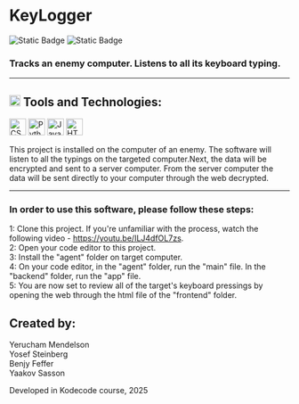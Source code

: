 # **KeyLogger**
![Static Badge](https://img.shields.io/badge/Kodcode-blue) ![Static Badge](https://img.shields.io/badge/KeyLogger-green)


### Tracks an enemy computer. Listens to all its keyboard typing.  
___
## <img src="https://th.bing.com/th/id/R.5cfb779ef6b07d8324a5227b5acff456?rik=C9gC8a%2bwIW1PzQ&riu=http%3a%2f%2fpngimg.com%2fuploads%2fhammer%2fhammer_PNG3890.png&ehk=yvhwJTw1BF8fv%2bjJYlHLI1cB3QsdYPykzGWsqU4%2fnM4%3d&risl=1&pid=ImgRaw&r=0" alt="Hammer" width="20" height="20">  Tools and Technologies:
     


<p>
  <img src="https://cdn.simpleicons.org/css3/1572B6" alt="CSS3" width="30" height="30">
  <img src="https://upload.wikimedia.org/wikipedia/commons/c/c3/Python-logo-notext.svg" alt="Python" width="30" height="30">
  <img src="https://cdn.simpleicons.org/javascript/F0DB4F" alt="JavaScript" width="30" height="30">
  <img src="https://cdn.simpleicons.org/html5/E34F26" alt="HTML5" width="30" height="30">
</p>



This project is installed on the computer of an enemy. The software will listen to all the typings on the targeted computer.Next, the data will be encrypted and sent to a server computer.
From the server computer the data will be sent directly to your computer through the web decrypted.
___
### In order to use this software, please follow these steps:

1: Clone this project. If you're unfamiliar with the process, watch the following video - https://youtu.be/ILJ4dfOL7zs.  
2: Open your code editor to this project.  
3: Install the "agent" folder on target computer.  
4: On your code editor, in the "agent" folder, run the "main" file. In the "backend" folder, run the "app" file.  
5: You are now set to review all of the target's keyboard pressings by opening the web through the html file of the "frontend" folder.  

## Created by:
Yerucham Mendelson  
Yosef Steinberg  
Benjy Feffer  
Yaakov Sasson  

Developed in Kodecode course, 2025




